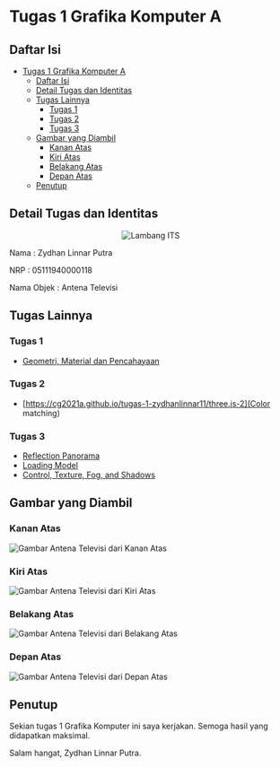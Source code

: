 # Tugas 1 Grafika Komputer A

## Daftar Isi

- [Tugas 1 Grafika Komputer A](#tugas-1-grafika-komputer-a)
  - [Daftar Isi](#daftar-isi)
  - [Detail Tugas dan Identitas](#detail-tugas-dan-identitas)
  - [Tugas Lainnya](#tugas-lainnya)
    - [Tugas 1](#tugas-1)
    - [Tugas 2](#tugas-2)
    - [Tugas 3](#tugas-3)
  - [Gambar yang Diambil](#gambar-yang-diambil)
    - [Kanan Atas](#kanan-atas)
    - [Kiri Atas](#kiri-atas)
    - [Belakang Atas](#belakang-atas)
    - [Depan Atas](#depan-atas)
  - [Penutup](#penutup)

## Detail Tugas dan Identitas

<p align="center">
  <img src="https://www.its.ac.id/wp-content/uploads/2020/07/Lambang-ITS-2-320x320.png" alt="Lambang ITS"></img>
</p>

Nama : Zydhan Linnar Putra

NRP : 05111940000118

Nama Objek : Antena Televisi

## Tugas Lainnya

### Tugas 1

- [Geometri, Material dan Pencahayaan](https://cg2021a.github.io/tugas-1-zydhanlinnar11/three.js)

### Tugas 2

- [https://cg2021a.github.io/tugas-1-zydhanlinnar11/three.js-2](Color matching)

### Tugas 3

- [Reflection Panorama](https://cg2021a.github.io/tugas-1-zydhanlinnar11/three.js-3/reflection-panorama/)
- [Loading Model](https://cg2021a.github.io/tugas-1-zydhanlinnar11/three.js-3/loading-model/)
- [Control, Texture, Fog, and Shadows](https://cg2021a.github.io/tugas-1-zydhanlinnar11/three.js-3/contol-texture-fog-shadows/)

## Gambar yang Diambil

### Kanan Atas

![Gambar Antena Televisi dari Kanan Atas](https://media.discordapp.net/attachments/798177440425181256/889833145443180574/IMG20210921181659.jpg?width=503&height=670)

### Kiri Atas

![Gambar Antena Televisi dari Kiri Atas](https://media.discordapp.net/attachments/798177440425181256/889833146160394260/IMG20210921181709.jpg?width=503&height=670)

### Belakang Atas

![Gambar Antena Televisi dari Belakang Atas](https://media.discordapp.net/attachments/798177440425181256/889833146772766731/IMG20210921181716.jpg?width=503&height=670)

### Depan Atas

![Gambar Antena Televisi dari Depan Atas](https://media.discordapp.net/attachments/798177440425181256/889833147414507550/IMG20210921181723.jpg?width=503&height=670)

## Penutup

Sekian tugas 1 Grafika Komputer ini saya kerjakan. Semoga hasil yang didapatkan maksimal.

Salam hangat, Zydhan Linnar Putra.
